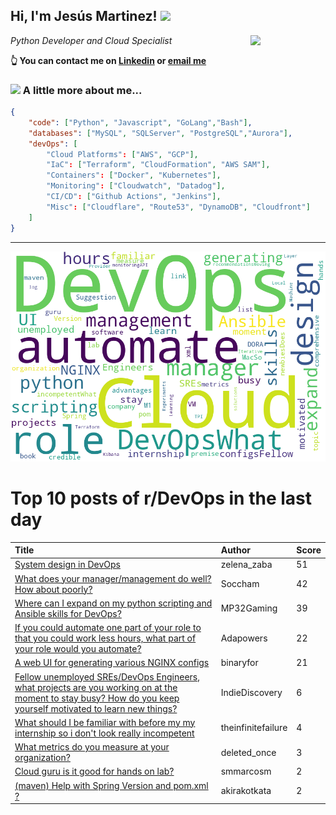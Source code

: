 <!--
**jmartinezl/jmartinezl** is a ✨ _special_ ✨ repository because its `README.md` (this file) appears on your GitHub profile.

Here are some ideas to get you started:

- 🔭 I’m currently working on ...
- 🌱 I’m currently learning ...
- 👯 I’m looking to collaborate on ...
- 🤔 I’m looking for help with ...
- 💬 Ask me about ...
- 📫 How to reach me: ...
- 😄 Pronouns: ...
- ⚡ Fun fact: ...
-->

<h2>Hi, I'm Jesús Martinez! <img src="https://media.giphy.com/media/WUlplcMpOCEmTGBtBW/giphy.gif" width="30"> </h2>
<img align='right' src="https://media.giphy.com/media/NytMLKyiaIh6VH9SPm/giphy.gif" width="120">
<p><em>Python Developer and Cloud Specialist
</em></p>

**👆 You can contact me on [Linkedin](https://www.linkedin.com/in/jes%C3%BAs-martinez-2b7b10104/) or [email me](mailto:jesus.mtz.lorenzo@gmail.com)**

### <img src="https://media.giphy.com/media/VgCDAzcKvsR6OM0uWg/giphy.gif" width="50"> A little more about me...  

```json
{
    "code": ["Python", "Javascript", "GoLang","Bash"],
    "databases": ["MySQL", "SQLServer", "PostgreSQL","Aurora"],
    "devOps": [
        "Cloud Platforms": ["AWS", "GCP"],
        "IaC": ["Terraform", "CloudFormation", "AWS SAM"],
        "Containers": ["Docker", "Kubernetes"],
        "Monitoring": ["Cloudwatch", "Datadog"],
        "CI/CD": ["Github Actions", "Jenkins"],
        "Misc": ["Cloudflare", "Route53", "DynamoDB", "Cloudfront"]
    ]
}
```
---

![Wordcloud](./cloud.png)

# Top 10 posts of r/DevOps in the last day

| Title | Author | Score |
|:---|:---|:---|
| [System design in DevOps](https://www.reddit.com/r/devops/comments/upg88i/system_design_in_devops/) | zelena_zaba | 51 |
| [What does your manager/management do well? How about poorly?](https://www.reddit.com/r/devops/comments/upk9nh/what_does_your_managermanagement_do_well_how/) | Soccham | 42 |
| [Where can I expand on my python scripting and Ansible skills for DevOps?](https://www.reddit.com/r/devops/comments/upxp1f/where_can_i_expand_on_my_python_scripting_and/) | MP32Gaming | 39 |
| [If you could automate one part of your role to that you could work less hours, what part of your role would you automate?](https://www.reddit.com/r/devops/comments/uprrcu/if_you_could_automate_one_part_of_your_role_to/) | Adapowers | 22 |
| [A web UI for generating various NGINX configs](https://www.reddit.com/r/devops/comments/uph4r7/a_web_ui_for_generating_various_nginx_configs/) | binaryfor | 21 |
| [Fellow unemployed SREs/DevOps Engineers, what projects are you working on at the moment to stay busy? How do you keep yourself motivated to learn new things?](https://www.reddit.com/r/devops/comments/upvmwe/fellow_unemployed_sresdevops_engineers_what/) | IndieDiscovery | 6 |
| [What should I be familiar with before my my internship so i don't look really incompetent](https://www.reddit.com/r/devops/comments/upky9k/what_should_i_be_familiar_with_before_my_my/) | theinfinitefailure | 4 |
| [What metrics do you measure at your organization?](https://www.reddit.com/r/devops/comments/upmhbj/what_metrics_do_you_measure_at_your_organization/) | deleted_once | 3 |
| [Cloud guru is it good for hands on lab?](https://www.reddit.com/r/devops/comments/uppztj/cloud_guru_is_it_good_for_hands_on_lab/) | smmarcosm | 2 |
| [(maven) Help with Spring Version and pom.xml ?](https://www.reddit.com/r/devops/comments/upoxpe/maven_help_with_spring_version_and_pomxml/) | akirakotkata | 2 |
